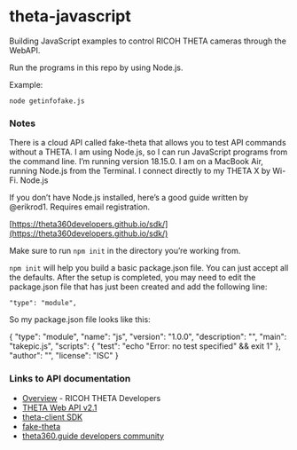 # theta-javascript

Building JavaScript examples to control RICOH THETA cameras through the WebAPI.

Run the programs in this repo by using Node.js.

Example:

`node getinfofake.js`

### Notes

There is a cloud API called fake-theta that allows you to test API commands without a THETA.
I am using Node.js, so I can run JavaScript programs from the command line. I’m running version 18.15.0.
I am on a MacBook Air, running Node.js from the Terminal. I connect directly to my THETA X by Wi-Fi.
Node.js

If you don’t have Node.js installed, here’s a good guide written by @erikrod1. Requires email registration.

[https://theta360developers.github.io/sdk/](https://theta360developers.github.io/sdk/)

Make sure to run `npm init` in the directory you’re working from.

`npm init` will help you build a basic package.json file. You can just accept all the defaults. After the setup is completed, you may need to edit the package.json file that has just been created and add the following line:

`"type": "module",`

So my package.json file looks like this:

{
  "type": "module",
  "name": "js",
  "version": "1.0.0",
  "description": "",
  "main": "takepic.js",
  "scripts": {
    "test": "echo \"Error: no test specified\" && exit 1"
  },
  "author": "",
  "license": "ISC"
}

### Links to API documentation

* [Overview](https://github.com/ricohapi/theta-api-specs/blob/main/core/products/theta.md) - RICOH THETA Developers
* [THETA Web API v2.1](https://github.com/ricohapi/theta-api-specs/blob/main/theta-web-api-v2.1/README.md)
* [theta-client SDK](https://github.com/ricohapi/theta-client)
* [fake-theta](https://github.com/ricohapi/theta-client)
* [theta360.guide developers community](https://www2.theta360.guide/)
